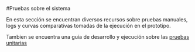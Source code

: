 #Pruebas sobre el sistema

En esta sección se encuentran diversos recursos sobre pruebas manuales, logs y curvas comparativas tomadas de la ejecución en el prototipo.

Tambien se encuentra una guía de desarrollo y ejecución sobre las [pruebas unitarias](unit_tests.md) 